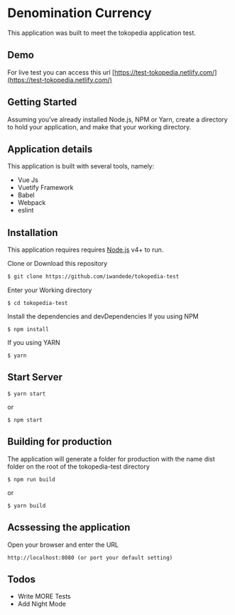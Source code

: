 # Denomination Currency
This application was built to meet the tokopedia application test.
## Demo
For live test you can access this url [https://test-tokopedia.netlify.com/](https://test-tokopedia.netlify.com/)
## Getting Started
Assuming you’ve already installed Node.js, NPM or Yarn, create a directory to hold your application, and make that your working directory.

## Application details
This application is built with several tools, namely:
- Vue Js
- Vuetify Framework
- Babel
- Webpack
- eslint
## Installation
This application requires requires [Node.js](https://nodejs.org/) v4+ to run.

Clone or Download this repository
```sh
$ git clone https://github.com/iwandede/tokopedia-test
```

Enter your Working directory
```
$ cd tokopedia-test
```

Install the dependencies and devDependencies
If you using NPM
```
$ npm install
```

If you using YARN
```
$ yarn
```
## Start Server
```
$ yarn start
```
or
```
$ npm start
```
## Building for production

The application will generate a folder for production with the name dist folder on the root of the tokopedia-test directory
```
$ npm run build
```
or
```
$ yarn build
```
## Acssessing the application
Open your browser and enter the URL
```
http://localhost:8080 (or port your default setting)
```
## Todos
 - Write MORE Tests
 - Add Night Mode
